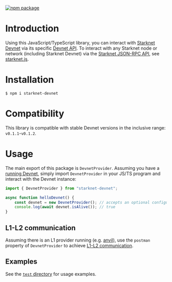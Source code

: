 [![npm package](https://img.shields.io/npm/v/starknet-devnet?color=blue)](https://www.npmjs.com/package/starknet-devnet)

# Introduction

Using this JavaScript/TypeScript library, you can interact with [Starknet Devnet](https://github.com/0xSpaceShard/starknet-devnet-rs/) via its specific [Devnet API](https://0xspaceshard.github.io/starknet-devnet-rs/docs/api#devnet-api). To interact with any Starknet node or network (including Starknet Devnet) via the [Starknet JSON-RPC API](https://0xspaceshard.github.io/starknet-devnet-rs/docs/api#starknet-api), see [starknet.js](https://www.starknetjs.com/).

# Installation

```
$ npm i starknet-devnet
```

# Compatibility

This library is compatible with stable Devnet versions in the inclusive range: `v0.1.1`-`v0.1.2`.

# Usage

The main export of this package is `DevnetProvider`. Assuming you have a [running Devnet](https://0xspaceshard.github.io/starknet-devnet-rs/docs/category/running), simply import `DevnetProvider` in your JS/TS program and interact with the Devnet instance:

```typescript
import { DevnetProvider } from "starknet-devnet";

async function helloDevnet() {
    const devnet = new DevnetProvider(); // accepts an optional configuration object
    console.log(await devnet.isAlive()); // true
}
```

## L1-L2 communication

Assuming there is an L1 provider running (e.g. [anvil](https://github.com/foundry-rs/foundry/tree/master/crates/anvil)), use the `postman` property of `DevnetProvider` to achieve [L1-L2 communication](https://0xspaceshard.github.io/starknet-devnet-rs/docs/postman).

## Examples

See the [`test` directory](https://github.com/0xSpaceShard/starknet-devnet-js/tree/master/test) for usage examples.
